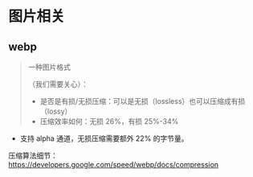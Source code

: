 # 图片相关

## webp

> 一种图片格式
>
> （我们需要关心）：
>
> - 是否是有损/无损压缩：可以是无损（lossless）也可以压缩成有损（lossy）
> - 压缩效率如何：无损 26%，有损 25%-34%

- 支持 alpha 通道，无损压缩需要额外 22% 的字节量。

压缩算法细节：https://developers.google.com/speed/webp/docs/compression
